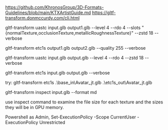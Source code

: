 <!-- glTF-Transform -->

https://github.com/KhronosGroup/3D-Formats-Guidelines/blob/main/KTXArtistGuide.md
https://gltf-transform.donmccurdy.com/cli.html

<!-- Method 1: UASTC + ETC1S -->

gltf-transform uastc input.glb output1.glb --level 4 --rdo 4 --slots "{normalTexture,occlusionTexture,metallicRoughnessTexture}" --zstd 18 --verbose

gltf-transform etc1s output1.glb output2.glb --quality 255 --verbose

<!-- METHOD 2: UASTC -->

gltf-transform uastc input.glb output.glb --level 4 --rdo 4 --zstd 18 --verbose

<!-- METHOD 3: ETC1S -->

gltf-transform etc1s input.glb output.glb --verbose

try:
gltf-transform etc1s .\base_in\Avatar_jt.glb .\etc1s_out\Avatar_jt.glb

<!-- Evaluating the Output -->

gltf-transform inspect input.glb --format md

use inspect command to examine the file size for each texture and the sizes they will be in GPU memory.

<!-- Execuution error: running scripts is disabled on this system. For more information, see about_Execution_Policies-->

Powershell as Admin,
Set-ExecutionPolicy -Scope CurrentUser -ExecutionPolicy Unrestricted
